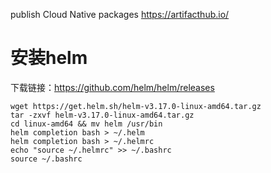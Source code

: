 publish Cloud Native packages
https://artifacthub.io/
 
 # 安装helm
下载链接：https://github.com/helm/helm/releases
```shell
wget https://get.helm.sh/helm-v3.17.0-linux-amd64.tar.gz
tar -zxvf helm-v3.17.0-linux-amd64.tar.gz
cd linux-amd64 && mv helm /usr/bin
helm completion bash > ~/.helm
helm completion bash > ~/.helmrc
echo "source ~/.helmrc" >> ~/.bashrc 
source ~/.bashrc
```
